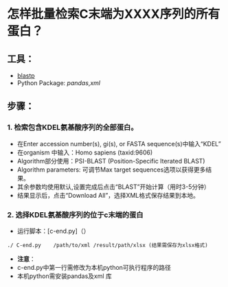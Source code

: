 # **怎样批量检索C末端为XXXX序列的所有蛋白？**

## 工具：
- [blastp](https://blast.ncbi.nlm.nih.gov/Blast.cgi?PROGRAM=blastp&PAGE_TYPE=BlastSearch&LINK_LOC=blasthome)
- Python Package: *pandas*,*xml*

## 步骤：
 ### 1. 检索包含KDEL氨基酸序列的全部蛋白。
- 在Enter accession number(s), gi(s), or FASTA sequence(s)中输入“KDEL”
- 在organism 中输入：Homo sapiens (taxid:9606)
- Algorithm部分使用：PSI-BLAST (Position-Specific Iterated BLAST)
- Algorithm parameters: 可调节Max target sequences选项以获得更多结果。
- 其余参数均使用默认,设置完成后点击“BLAST”开始计算（用时3-5分钟）
- 结果显示后，点击“Download All”，选择XML格式保存结果到本地。
 ### 2. 选择KDEL氨基酸序列的位于c末端的蛋白
- 运行脚本：[c-end.py]（）
```
./ C-end.py    /path/to/xml /result/path/xlsx (结果需保存为xlsx格式)
```
-	**注意**：
  - c-end.py中第一行需修改为本机python可执行程序的路径
  - 本机python需安装pandas及xml 库


